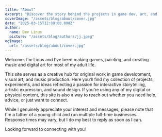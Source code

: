 ```yaml
---
title: "About"
excerpt: "Discover the story behind the projects in game dev, art, and music."
coverImage: "/assets/blog/about/cover.jpg"
date: "2025-03-15T12:00:00.000Z"
author:
  name: Dev Linus
  picture: "/assets/blog/authors/jj.jpeg"
ogImage:
  url: "/assets/blog/about/cover.jpg"
---
```


Welcome. 
I'm Linus and I've been making games, painting, and creating music and digital art for most of my adult life.

This site serves as a creative hub for original work in game development, visual art, and music production. Here you'll find my collection of projects, experiments, and ideas reflecting a passion for interactive storytelling, artistic expression, and sound design. If you're using any of my digital or physical content, this site is also a way to reach out whether you need help, advice, or just want to connect. 

While I genuinely appreciate your interest and messages, please note that I'm a father of a young child and run multiple full-time businesses. Response times may vary, but I do my best to reply as soon as I can.

Looking forward to connecting with you!